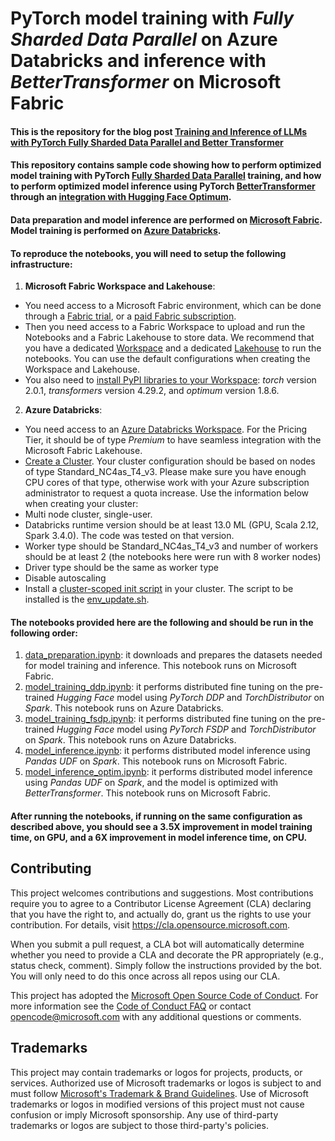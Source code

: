 # PyTorch model training with *Fully Sharded Data Parallel* on Azure Databricks and inference with *BetterTransformer* on Microsoft Fabric

#### This is the repository for the blog post [Training and Inference of LLMs with PyTorch Fully Sharded Data Parallel and Better Transformer](https://techcommunity.microsoft.com/t5/ai-customer-engineering-team/training-and-inference-of-llms-with-pytorch-fully-sharded-data/ba-p/3845995)

#### This repository contains sample code showing how to perform optimized model training with PyTorch [Fully Sharded Data Parallel]( https://pytorch.org/tutorials/intermediate/FSDP_tutorial.html#getting-started-with-fully-sharded-data-parallel-fsdp) training, and how to perform optimized model inference using PyTorch [BetterTransformer]( https://pytorch.org/blog/a-better-transformer-for-fast-transformer-encoder-inference/) through an [integration with Hugging Face Optimum](https://huggingface.co/docs/optimum/bettertransformer/tutorials/convert).

#### Data preparation and model inference are performed on [Microsoft Fabric]( https://learn.microsoft.com/en-us/fabric/get-started/microsoft-fabric-overview). Model training is performed on [Azure Databricks]( https://learn.microsoft.com/en-us/azure/databricks/introduction/).

#### To reproduce the notebooks, you will need to setup the following infrastructure:

1. **Microsoft Fabric Workspace and Lakehouse**:
- You need access to a Microsoft Fabric environment, which can be done through a [Fabric trial](https://learn.microsoft.com/en-us/fabric/get-started/fabric-trial), or a [paid Fabric subscription](https://learn.microsoft.com/en-us/fabric/enterprise/buy-subscription).
- Then you need access to a Fabric Workspace to upload and run the Notebooks and a Fabric Lakehouse to store data. We recommend that you have a dedicated [Workspace](https://learn.microsoft.com/en-us/fabric/get-started/create-workspaces) and a dedicated [Lakehouse](https://learn.microsoft.com/en-us/fabric/data-engineering/create-lakehouse) to run the notebooks. You can use the default configurations when creating the Workspace and Lakehouse.
- You also need to [install PyPI libraries to your Workspace](https://learn.microsoft.com/en-us/fabric/data-science/python-guide/python-library-management#install-workspace-libraries): *torch* version 2.0.1, *transformers* version 4.29.2, and *optimum* version 1.8.6.

2. **Azure Databricks**:
- You need access to an [Azure Databricks Workspace](https://docs.microsoft.com/en-us/azure/databricks/scenarios/quickstart-create-databricks-workspace-portal?tabs=azure-portal#create-an-azure-databricks-workspace). For the Pricing Tier, it should be of type *Premium* to have seamless integration with the Microsoft Fabric Lakehouse.
- [Create a Cluster](https://docs.microsoft.com/en-us/azure/databricks/clusters/create). Your cluster configuration should be based on nodes of type Standard_NC4as_T4_v3. Please make sure you have enough CPU cores of that type, otherwise work with your Azure subscription administrator to request a quota increase. Use the information below when creating your cluster:
- Multi node cluster, single-user.
- Databricks runtime version should be at least 13.0 ML (GPU, Scala 2.12, Spark 3.4.0). The code was tested on that version.
- Worker type should be Standard_NC4as_T4_v3 and number of workers should be at least 2 (the notebooks here were run with 8 worker nodes)
- Driver type should be the same as worker type
- Disable autoscaling
- Install a [cluster-scoped init script](https://docs.microsoft.com/en-us/azure/databricks/clusters/init-scripts#cluster-scoped-init-scripts)  in your cluster. The script to be installed is the [env_update.sh](https://github.com/Azure/optimized-pytorch-on-databricks-and-fabric/blob/main/Azure%20Databricks/env_update.sh).

#### The notebooks provided here are the following and should be run in the following order:
1. [data_preparation.ipynb](https://github.com/Azure/optimized-pytorch-on-databricks-and-fabric/blob/main/Microsoft%20Fabric/data_preparation.ipynb): it downloads and prepares the datasets needed for model training and inference. This notebook runs on Microsoft Fabric.
2. [model_training_ddp.ipynb](https://github.com/Azure/optimized-pytorch-on-databricks-and-fabric/blob/main/Azure%20Databricks/model_training_ddp.ipynb): it performs distributed fine tuning on the pre-trained *Hugging Face* model using *PyTorch DDP* and *TorchDistributor* on *Spark*. This notebook runs on Azure Databricks.
3. [model_training_fsdp.ipynb](https://github.com/Azure/optimized-pytorch-on-databricks-and-fabric/blob/main/Azure%20Databricks/model_training_fsdp.ipynb): it performs distributed fine tuning on the pre-trained *Hugging Face* model using *PyTorch FSDP* and *TorchDistributor* on *Spark*. This notebook runs on Azure Databricks.
4. [model_inference.ipynb](https://github.com/Azure/optimized-pytorch-on-databricks-and-fabric/blob/main/Microsoft%20Fabric/model_inference.ipynb): it performs distributed model inference using *Pandas UDF* on *Spark*. This notebook runs on Microsoft Fabric.
5. [model_inference_optim.ipynb](https://github.com/Azure/optimized-pytorch-on-databricks-and-fabric/blob/main/Microsoft%20Fabric/model_inference_optim.ipynb): it performs distributed model inference using *Pandas UDF* on *Spark*, and the model is optimized with *BetterTransformer*. This notebook runs on Microsoft Fabric.

#### After running the notebooks, if running on the same configuration as described above, you should see a 3.5X improvement in model training time, on GPU, and a 6X improvement in model inference time, on CPU.

## Contributing

This project welcomes contributions and suggestions.  Most contributions require you to agree to a
Contributor License Agreement (CLA) declaring that you have the right to, and actually do, grant us
the rights to use your contribution. For details, visit https://cla.opensource.microsoft.com.

When you submit a pull request, a CLA bot will automatically determine whether you need to provide
a CLA and decorate the PR appropriately (e.g., status check, comment). Simply follow the instructions
provided by the bot. You will only need to do this once across all repos using our CLA.

This project has adopted the [Microsoft Open Source Code of Conduct](https://opensource.microsoft.com/codeofconduct/).
For more information see the [Code of Conduct FAQ](https://opensource.microsoft.com/codeofconduct/faq/) or
contact [opencode@microsoft.com](mailto:opencode@microsoft.com) with any additional questions or comments.

## Trademarks

This project may contain trademarks or logos for projects, products, or services. Authorized use of Microsoft 
trademarks or logos is subject to and must follow 
[Microsoft's Trademark & Brand Guidelines](https://www.microsoft.com/en-us/legal/intellectualproperty/trademarks/usage/general).
Use of Microsoft trademarks or logos in modified versions of this project must not cause confusion or imply Microsoft sponsorship.
Any use of third-party trademarks or logos are subject to those third-party's policies.
